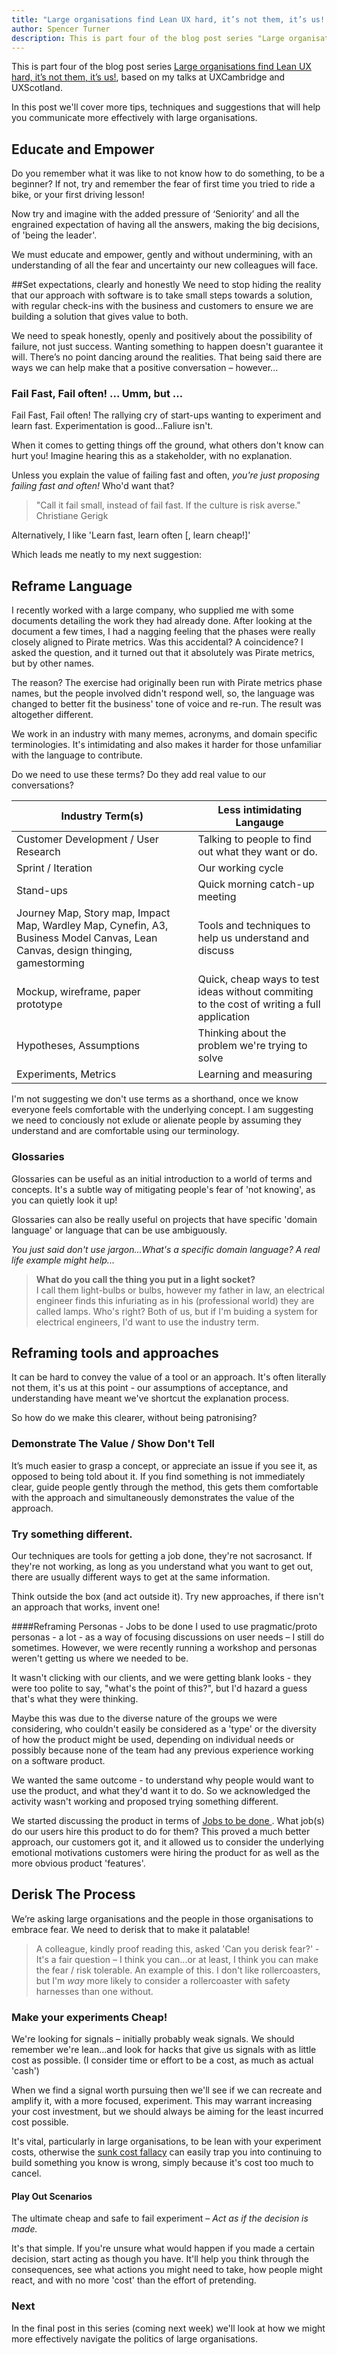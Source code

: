 ```yaml
---
title: "Large organisations find Lean UX hard, it’s not them, it’s us! - Part Four: Speak Simply, Teach Gently And Derisk The Process"
author: Spencer Turner
description: This is part four of the blog post series "Large organisations find Lean UX hard, it’s not them, it’s us!", based on my talks at UXCambridge and UXScotland. In this post we'll cover more tips, techniques and suggestions that will help you communicate more effectively with large organisations.
---
```


This is part four of the blog post series [Large organisations find Lean UX hard, it’s not them, it’s us!](/posts/lean-ux-in-the-enterprise-is-hard/), based on my talks at UXCambridge and UXScotland.

In this post we'll cover more tips, techniques and suggestions that will help you communicate more effectively with large organisations.

## Educate and Empower
Do you remember what it was like to not know how to do something, to be a beginner?  If not, try and remember the fear of first time you tried to ride a bike, or your first driving lesson!

Now try and imagine with the added pressure of ‘Seniority’ and all the engrained expectation of having all the answers, making the big decisions, of 'being the leader'.

We must educate and empower, gently and without undermining, with an understanding of all the fear and uncertainty our new colleagues will face.

##Set expectations, clearly and honestly
We need to stop hiding the reality that our approach with software is to take small steps towards a solution, with regular check-ins with the business and customers to ensure we are building a solution that gives value to both.

We need to speak honestly, openly and positively about the possibility of failure, not just success. Wanting something to happen doesn't guarantee it will. There’s no point dancing around the realities. That being said there are ways we can help make that a positive conversation – however...

### Fail Fast, Fail often! ... Umm, but ...
Fail Fast, Fail often! The rallying cry of start-ups wanting to experiment and learn fast. Experimentation is good...Faliure isn't.

When it comes to getting things off the ground, what others don't know can hurt you! Imagine hearing this as a stakeholder, with no explanation.

Unless you explain the value of failing fast and often, _you're just proposing failing fast and often!_ Who'd want that?

> "Call it fail small, instead of fail fast. If the culture is risk averse."  
> Christiane Gerigk

Alternatively, I like 'Learn fast, learn often [, learn cheap!]'

Which leads me neatly to my next suggestion:

## Reframe Language
I recently worked with a large company, who supplied me with some documents detailing the work they had already done. After looking at the document a few times, I had a nagging feeling that the phases were really closely aligned to Pirate metrics. Was this accidental? A coincidence? I asked the question, and it turned out that it absolutely was Pirate metrics, but by other names.

The reason? The exercise had originally been run with Pirate metrics phase names, but the people involved didn't respond well, so, the language was changed to better fit the business' tone of voice and re-run. The result was altogether different.

We work in an industry with many memes, acronyms, and domain specific terminologies. It's intimidating and also makes it harder for those unfamiliar with the language to contribute.

Do we need to use these terms? Do they add real value to our conversations?


| Industry Term(s) | Less intimidating Langauge |
|---|---|
| Customer Development / User Research | Talking to people to find out what they want or do. |
| Sprint / Iteration | Our working cycle |
| Stand-ups | Quick morning catch-up meeting |
| Journey Map, Story map, Impact Map, Wardley Map, Cynefin, A3, Business Model Canvas, Lean Canvas, design thinging, gamestorming | Tools and techniques to help us understand and discuss |
| Mockup, wireframe, paper prototype | Quick, cheap ways to test ideas without commiting to the cost of writing a full application |
| Hypotheses, Assumptions | Thinking about the problem we're trying to solve|
| Experiments, Metrics | Learning and measuring |


I'm not suggesting we don't use terms as a shorthand, once we know everyone feels comfortable with the underlying concept. I am suggesting we need to conciously not exlude or alienate people by assuming they understand and are comfortable using our terminology.

### Glossaries
Glossaries can be useful as an initial introduction to a world of terms and concepts. It's a subtle way of mitigating people's fear of 'not knowing', as you can quietly look it up!

Glossaries can also be really useful on projects that have specific 'domain language' or language that can be use ambiguously.

_You just said don't use jargon...What's a specific domain language? A real life example might help..._

>**What do you call the thing you put in a light socket?**  
>I call them light-bulbs or bulbs, however my father in law, an electrical engineer finds this infuriating as in his (professional world) they are called lamps.  Who's right? Both of us, but if I'm buiding a system for electrical engineers, I'd want to use the industry term.

## Reframing tools and approaches
It can be hard to convey the value of a tool or an approach. It's often literally not them, it's us at this point - our assumptions of acceptance, and understanding have meant we've shortcut the explanation process.

So how do we make this clearer, without being patronising?

### Demonstrate The Value / Show Don't Tell
It’s much easier to grasp a concept, or appreciate an issue if you see it, as opposed to being told about it. If you find something is not immediately clear, guide people gently through the method, this gets them comfortable with the approach and simultaneously demonstrates the value of the approach.

### Try something different.
Our techniques are tools for getting a job done, they're not sacrosanct. If they're not working, as long as you understand what you want to get out, there are usually different ways to get at the same information.

Think outside the box (and act outside it). Try new approaches, if there isn't an approach that works, invent one!

####Reframing Personas - Jobs to be done
I used to use pragmatic/proto personas - a lot - as a way of focusing discussions on user needs – I still do sometimes. However, we were recently running a workshop and personas weren't getting us where we needed to be.

It wasn't clicking with our clients, and we were getting blank looks - they were too polite to say, "what's the point of this?", but I'd hazard a guess that's what they were thinking.

Maybe this was due to the diverse nature of the groups we were considering, who couldn't easily be considered as a 'type' or the diversity of how the product might be used, depending on individual needs or possibly because none of the team had any previous experience working on a software product.

We wanted the same outcome - to understand why people would want to use the product, and what they'd want it to do. So we acknowledged the activity wasn't working and proposed trying something different.

We started discussing the product in terms of [Jobs to be done ](http://hbswk.hbs.edu/item/what-customers-want-from-your-products). What job(s) do our users hire this product to do for them? This proved a much better approach, our customers got it, and it allowed us to consider the underlying emotional motivations customers were hiring the product for as well as the more obvious product 'features'.

## Derisk The Process
We’re asking large organisations and the people in those organisations to embrace fear. We need to derisk that to make it palatable!

> A colleague, kindly proof reading this, asked 'Can you derisk fear?' - It's a fair question – I think you can...or at least, I think you can make the fear / risk tolerable. An example of this. I don't like rollercoasters, but I'm _way_ more likely to consider a rollercoaster with safety harnesses than one without.

### Make your experiments Cheap!

We're looking for signals – initially probably weak signals. We should remember we're lean...and look for hacks that give us signals with as little cost as possible. (I consider time or effort to be a cost, as much as actual 'cash')

When we find a signal worth pursuing then we'll see if we can recreate and amplify it, with a more focused, experiment. This may warrant increasing your cost investment, but we should always be aiming for the least incurred cost possible.

It's vital, particularly in large organisations, to be lean with your experiment costs, otherwise the [sunk cost fallacy](https://www.behavioraleconomics.com/mini-encyclopedia-of-be/sunk-cost-fallacy/) can easily trap you into continuing to build something you know is wrong, simply because it's cost too much to cancel.

#### Play Out Scenarios

The ultimate cheap and safe to fail experiment – 
_Act as if the decision is made._

It's that simple. If you're unsure what would happen if you made a certain decision, start acting as though you have. It'll help you think through the consequences, see what actions you might need to take, how people might react, and with no more 'cost' than the effort of pretending.

### Next
In the final post in this series (coming next week) we'll look at how we might more effectively navigate the politics of large organisations.
